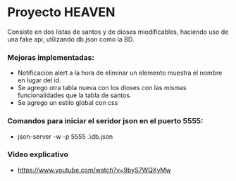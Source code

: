 # Proyecto HEAVEN

Consiste en dos listas de santos y de dioses miodificables, haciendo uso de una fake api, utilizando db.json como la BD.

### Mejoras implementadas:
- Notificacion alert a la hora de eliminar un elemento muestra el nombre en lugar del id.
- Se agrego otra tabla nueva con los dioses con las mismas funcionalidades que la tabla de santos.
- Se agrego un estilo global con css

### Comandos para iniciar el seridor json en el puerto 5555:

- json-server -w -p 5555 .\db.json

### Video explicativo
- https://www.youtube.com/watch?v=9byS7WQXyMw